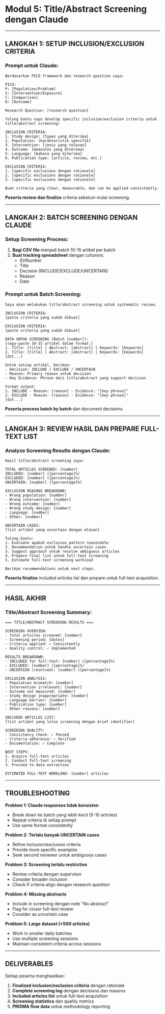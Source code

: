 # Modul 5: Title/Abstract Screening dengan Claude

---

## **LANGKAH 1: SETUP INCLUSION/EXCLUSION CRITERIA**

### **Prompt untuk Claude:**
```
Berdasarkan PICO framework dan research question saya:

PICO:
P: [Population/Problem]
I: [Intervention/Exposure]
C: [Comparison]
O: [Outcome]

Research Question: [research question]

Tolong bantu saya develop specific inclusion/exclusion criteria untuk title/abstract screening:

INCLUSION CRITERIA:
1. Study design: [types yang diterima]
2. Population: [karakteristik spesifik]
3. Intervention: [jenis yang relevan]
4. Outcome: [measures yang diterima]
5. Language: [bahasa yang diterima]
6. Publication type: [article, review, etc.]

EXCLUSION CRITERIA:
1. [specific exclusions dengan rationale]
2. [specific exclusions dengan rationale]
3. [specific exclusions dengan rationale]

Buat criteria yang clear, measurable, dan can be applied consistently.
```

**Peserta review dan finalize** criteria sebelum mulai screening.

---

## **LANGKAH 2: BATCH SCREENING DENGAN CLAUDE**

### **Setup Screening Process:**
1. **Bagi CSV file** menjadi batch 10-15 artikel per batch
2. **Buat tracking spreadsheet** dengan columns:
   - ID/Number
   - Title
   - Decision (INCLUDE/EXCLUDE/UNCERTAIN)
   - Reason
   - Date

### **Prompt untuk Batch Screening:**
```
Saya akan melakukan title/abstract screening untuk systematic review.

INCLUSION CRITERIA:
[paste criteria yang sudah dibuat]

EXCLUSION CRITERIA:
[paste criteria yang sudah dibuat]

DATA UNTUK SCREENING (Batch [number]):
[copy-paste 10-15 artikel dalam format:]
1. Title: [title] | Abstract: [abstract] | Keywords: [keywords]
2. Title: [title] | Abstract: [abstract] | Keywords: [keywords]
[dst...]

Untuk setiap artikel, berikan:
- Decision: INCLUDE / EXCLUDE / UNCERTAIN
- Reason: Primary reason untuk decision
- Key Evidence: Phrase dari title/abstract yang support decision

Format output:
1. INCLUDE - Reason: [reason] - Evidence: "[key phrase]"
2. EXCLUDE - Reason: [reason] - Evidence: "[key phrase]"
[dst...]
```

**Peserta process batch by batch** dan document decisions.

---

## **LANGKAH 3: REVIEW HASIL DAN PREPARE FULL-TEXT LIST**

### **Analyze Screening Results dengan Claude:**
```
Hasil title/abstract screening saya:

TOTAL ARTICLES SCREENED: [number]
INCLUDED: [number] ([percentage]%)
EXCLUDED: [number] ([percentage]%)
UNCERTAIN: [number] ([percentage]%)

EXCLUSION REASONS BREAKDOWN:
- Wrong population: [number]
- Wrong intervention: [number]
- Wrong outcome: [number]
- Wrong study design: [number]
- Language: [number]
- Other: [number]

UNCERTAIN CASES:
[list artikel yang uncertain dengan alasan]

Tolong bantu:
1. Evaluate apakah exclusion pattern reasonable
2. Recommendation untuk handle uncertain cases
3. Suggest approach untuk resolve ambiguous articles
4. Prepare final list untuk full-text screening
5. Estimate full-text screening workload

Berikan recommendations untuk next steps.
```

**Peserta finalize** included articles list dan prepare untuk full-text acquisition.

---

## **HASIL AKHIR**

### **Title/Abstract Screening Summary:**
```
=== TITLE/ABSTRACT SCREENING RESULTS ===

SCREENING OVERVIEW:
- Total articles screened: [number]
- Screening period: [dates]
- Criteria applied: ✓ Consistently
- Quality control: ✓ Implemented

RESULTS BREAKDOWN:
- INCLUDED for full-text: [number] ([percentage]%)
- EXCLUDED: [number] ([percentage]%)
- UNCERTAIN (resolved): [number] ([percentage]%)

EXCLUSION ANALYSIS:
- Population mismatch: [number]
- Intervention irrelevant: [number]
- Outcome not measured: [number]
- Study design inappropriate: [number]
- Language barrier: [number]
- Publication type: [number]
- Other reasons: [number]

INCLUDED ARTICLES LIST:
[list artikel yang lolos screening dengan brief identifier]

SCREENING QUALITY:
- Consistency check: ✓ Passed
- Criteria adherence: ✓ Verified
- Documentation: ✓ Complete

NEXT STEPS:
1. Acquire full-text articles
2. Conduct full-text screening
3. Proceed to data extraction

ESTIMATED FULL-TEXT WORKLOAD: [number] articles
```

---

## **TROUBLESHOOTING**

**Problem 1: Claude responses tidak konsisten**
- Break down ke batch yang lebih kecil (5-10 articles)
- Repeat criteria di setiap prompt
- Use same format consistently

**Problem 2: Terlalu banyak UNCERTAIN cases**
- Refine inclusion/exclusion criteria
- Provide more specific examples
- Seek second reviewer untuk ambiguous cases

**Problem 3: Screening terlalu restrictive**
- Review criteria dengan supervisor
- Consider broader inclusion
- Check if criteria align dengan research question

**Problem 4: Missing abstracts**
- Include in screening dengan note "No abstract"
- Flag for closer full-text review
- Consider as uncertain case

**Problem 5: Large dataset (>500 articles)**
- Work in smaller daily batches
- Use multiple screening sessions
- Maintain consistent criteria across sessions

---

## **DELIVERABLES**

Setiap peserta menghasilkan:
1. **Finalized inclusion/exclusion criteria** dengan rationale
2. **Complete screening log** dengan decisions dan reasons
3. **Included articles list** untuk full-text acquisition
4. **Screening statistics** dan quality metrics
5. **PRISMA flow data** untuk methodology reporting